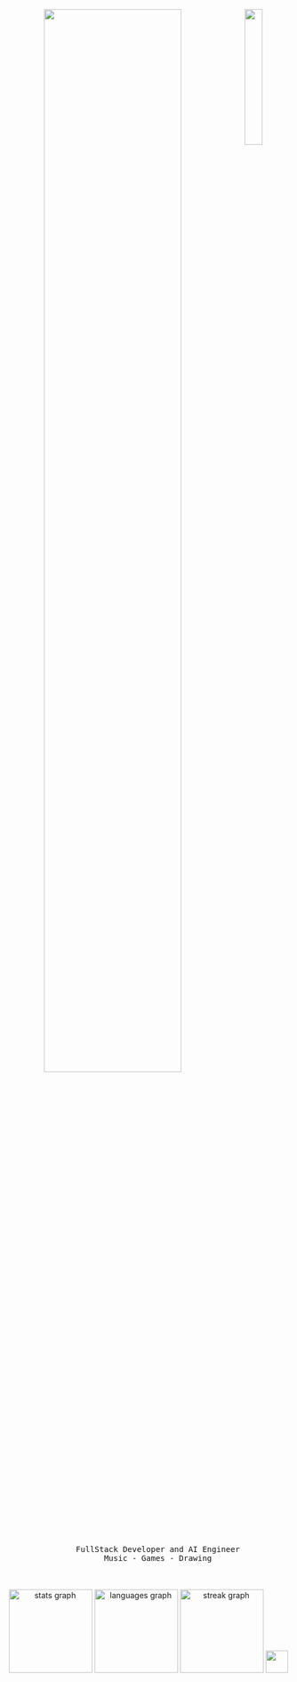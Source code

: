 <div align="center">
<img src=https://cdn.discordapp.com/attachments/1008781284664942643/1180529708987854928/928313.jpg?ex=657dc0f7&is=656b4bf7&hm=f3009bf02d85edd476b19ce3e20e4c4955d79acaeb05ceef714384448612a8f4&" width="25%" align="right" />
<img src="https://readme-typing-svg.demolab.com?font=Inconsolata&weight=500&size=50&duration=4000&pause=300&color=ff66ab&center=true&vCenter=true&multiline=true&repeat=false&random=false&width=1300&height=140&lines=Greetings+humans;I'm+Aurora%2C+a+tech+nerd+and+genshin+impact+addict+%E2%9C%A9" width="70%" />
<br><br>
<pre>
    FullStack Developer and AI Engineer
    Music - Games - Drawing
</pre>
<br><br>
    


</div>

<div align="center">
<img src="https://github-readme-stats.vercel.app/api?username=EternalLuxury&show_icons=true&theme=radical" height="150" alt="stats graph"  />
<img src="https://github-readme-stats.vercel.app/api/top-langs/?username=EternalLuxury&hide_progress=false&theme=radical" height="150" alt="languages graph"  />
<img src="https://streak-stats.demolab.com?user=EternalLuxury&locale=en&mode=daily&theme=rose_pine&hide_border=true&border_radius=5&order=3" height="150" alt="streak graph"  />
<img src="https://cdn.discordapp.com/attachments/1008781284664942643/1180530531541192756/download__77_-removebg-preview.v1.png?ex=657dc1bb&is=656b4cbb&hm=ffe4e2472d1914ba106fda99baffea7db7e90df92afef1256658aa12cb73c5c3&" height="40" />
</div>

